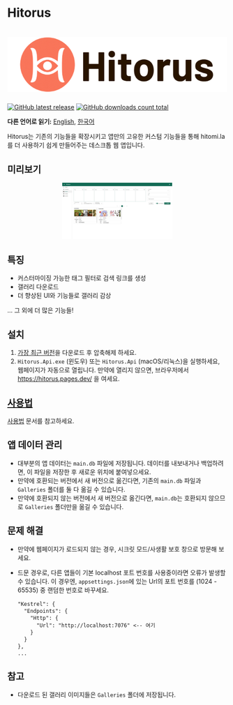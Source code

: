 # Hitorus

<h1 align="center">
  <picture>
    <source media="(prefers-color-scheme: dark)" srcset="content/banner-dark.jpeg">
    <source media="(prefers-color-scheme: light)" srcset="content/banner-light.png">
    <img alt="Hitorus" src="content/banner-light.png">
  </picture>
</h1>

[![GitHub latest release](https://img.shields.io/github/release/kaismic/Hitorus.svg?logo=github)](https://github.com/kaismic/Hitorus/releases/latest)
[![GitHub downloads count total](https://img.shields.io/github/downloads/kaismic/Hitorus/total.svg?logo=github)](https://github.com/kaismic/Hitorus/releases)

**다른 언어로 읽기:** [English](README.md), [한국어](README-ko.md)

Hitorus는 기존의 기능들을 확장시키고 앱만의 고유한 커스텀 기능들을 통해 hitomi.la를 더 사용하기 쉽게 만들어주는 데스크톱 웹 앱입니다.

## 미리보기
<div align="center">
  <img src="./content/preview-1.jpeg" width="50%">
</div>

## 특징
- 커스터마이징 가능한 태그 필터로 검색 링크를 생성
- 갤러리 다운로드
- 더 향상된 UI와 기능들로 갤러리 감상

... 그 외에 더 많은 기능들!

## 설치
1. [가장 최근 버전](https://github.com/kaismic/Hitorus/releases/latest)을 다운로드 후 압축해제 하세요.
2. `Hitorus.Api.exe` (윈도우) 또는 `Hitorus.Api` (macOS/리눅스)을 실행하세요, 웹페이지가 자동으로 열립니다. 만약에 열리지 않으면, 브라우저에서 https://hitorus.pages.dev/ 을 여세요.

## [사용법](/wiki/ko/usage.md)
[사용법](/wiki/ko/usage.md) 문서를 참고하세요.


## 앱 데이터 관리
- 대부분의 앱 데이터는 `main.db` 파일에 저장됩니다. 데이터를 내보내거나 백업하려면, 이 파일을 저장한 후 새로운 위치에 붙여넣으세요.
- 만약에 호환되는 버전에서 새 버전으로 옮긴다면, 기존의 `main.db` 파일과 `Galleries` 폴더를 둘 다 옮길 수 있습니다.
- 만약에 호환되지 않는 버전에서 새 버전으로 옮긴다면, `main.db`는 호환되지 않으므로 `Galleries` 폴더만을 옮길 수 있습니다.

## 문제 해결
- 만약에 웹페이지가 로드되지 않는 경우, 시크릿 모드/사생활 보호 창으로 방문해 보세요.
- 드문 경우로, 다른 앱들이 기본 localhost 포트 번호를 사용중이라면 오류가 발생할 수 있습니다. 이 경우엔, `appsettings.json`에 있는 Url의 포트 번호를 (1024 - 65535) 중 랜덤한 번호로 바꾸세요.

      "Kestrel": {
        "Endpoints": {
          "Http": {
            "Url": "http://localhost:7076" <-- 여기
          }
        }
      },
      ...

## 참고
- 다운로드 된 갤러리 이미지들은 `Galleries` 폴더에 저장됩니다.
